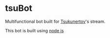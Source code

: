 <h1>tsuBot </h1>
<p>Multifunctional bot built for <a href="https://www.twitch.tv/tsukunertov">Tsukunertov</a>'s stream.</p>
<p>This bot is built using <a href="https://github.com/nodejs">node js</a></p>
